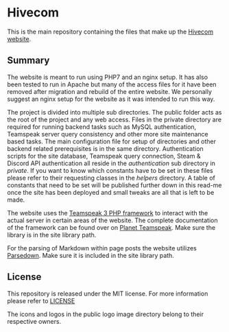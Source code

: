 
# Hivecom #

This is the main repository containing the files that make up the [Hivecom website](http://hivecom.net).

## Summary ##

The website is meant to run using PHP7 and an nginx setup. It has also been tested to run in Apache but many of the access files for it have been removed after migration and rebuild of the entire website. We personally suggest an nginx setup for the website as it was intended to run this way.

The project is divided into multiple sub directories. The public folder acts as the root of the project and any web access. Files in the private directory are required for running backend tasks such as MySQL authentication, Teamspeak server query consistency and other more site maintenance based tasks. The main configuration file for setup of directories and other backend related prerequisites is in the same directory. Authentication scripts for the site database, Teamspeak query connection, Steam & Discord API authentication all reside in the *authentication* sub directory in *private*. If you want to know which constants have to be set in these files please refer to their requesting classes in the *helpers* directory. A table of constants that need to be set will be published further down in this read-me once the site has been deployed and small tweaks are all that is left to be made.

The website uses the [Teamspeak 3 PHP framework](http://addons.teamspeak.com/directory/addon/integration/TeamSpeak-3-PHP-Framework.html) to interact with the actual server in certain areas of the website. The complete documentation of the framework can be found over on [Planet Teamspeak](http://docs.planetteamspeak.com/ts3/php/framework/). Make sure the library is in the site library path.

For the parsing of Markdown within page posts the website utilizes [Parsedown](https://github.com/erusev/parsedown). Make sure it is included in the site library path.

## License ##

This repository is released under the MIT license. For more information please refer to [LICENSE](https://github.com/catlinman/hivecom.net/blob/master/LICENSE)

The icons and logos in the public logo image directory belong to their respective owners.
